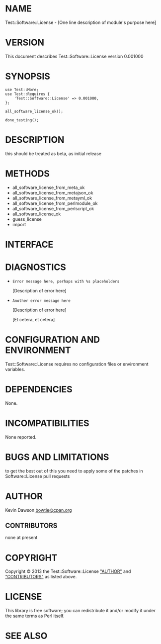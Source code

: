 # NAME

Test::Software::License - \[One line description of module's purpose here\]



# VERSION

This document describes Test::Software::License version 0.001000



# SYNOPSIS

	use Test::More;
	use Test::Requires {
		'Test::Software::License' => 0.001000,
	};

	all_software_license_ok();

	done_testing();

    

# DESCRIPTION

this should be treated as beta, as initial release



# METHODS

- all\_software\_license\_from\_meta\_ok
- all\_software\_license\_from\_metajson\_ok
- all\_software\_license\_from\_metayml\_ok
- all\_software\_license\_from\_perlmodule\_ok
- all\_software\_license\_from\_perlscript\_ok
- all\_software\_license\_ok
- guess\_license
- import

# INTERFACE 



# DIAGNOSTICS

- `Error message here, perhaps with %s placeholders`

    \[Description of error here\]

- `Another error message here`

    \[Description of error here\]

    \[Et cetera, et cetera\]



# CONFIGURATION AND ENVIRONMENT

Test::Software::License requires no configuration files or environment variables.



# DEPENDENCIES

None.



# INCOMPATIBILITIES

None reported.



# BUGS AND LIMITATIONS

to get the best out of this you need to apply some of the patches in
Software::License pull requests

# AUTHOR

Kevin Dawson <bowtie@cpan.org>

## CONTRIBUTORS

none at present

# COPYRIGHT

Copyright &copy; 2013 the Test::Software::License  ["AUTHOR"](#AUTHOR) and ["CONTRIBUTORS"](#CONTRIBUTORS)
as listed above.



# LICENSE

This library is free software; you can redistribute it and/or modify
it under the same terms as Perl itself.

# SEE ALSO
